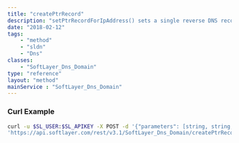 ```yaml
---
title: "createPtrRecord"
description: "setPtrRecordForIpAddress() sets a single reverse DNS record for a single IP address and returns the newly created or edited [SoftLayer_Dns_Domain_ResourceRecord](/reference/datatypes/SoftLayer_Dns_Domain_ResourceRecord) record. Currently this method only supports IPv4 addresses and performs no operation when given an IPv6 address. "
date: "2018-02-12"
tags:
    - "method"
    - "sldn"
    - "Dns"
classes:
    - "SoftLayer_Dns_Domain"
type: "reference"
layout: "method"
mainService : "SoftLayer_Dns_Domain"
---
```


### Curl Example
```bash
curl -u $SL_USER:$SL_APIKEY -X POST -d '{"parameters": [string, string, int]}' \
'https://api.softlayer.com/rest/v3.1/SoftLayer_Dns_Domain/createPtrRecord'
```
